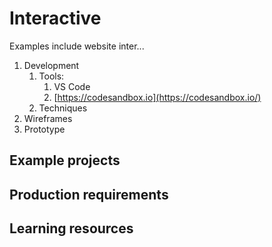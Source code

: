 # Interactive

Examples include website inter...

1. Development
   1. Tools:
      1. VS Code
      2. [https://codesandbox.io](https://codesandbox.io/)
   2. Techniques
2. Wireframes
3. Prototype

## Example projects

## Production requirements

## Learning resources



